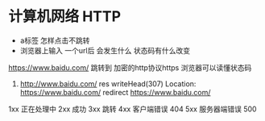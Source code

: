 # 计算机网络 HTTP

- a标签 怎样点击不跳转
- 浏览器上输入 一个url后 会发生什么 状态码有什么改变

https://www.baidu.com/ 跳转到 加密的http协议https
浏览器可以读懂状态码

1. http://www.baidu.com/
res writeHead(307) Location: https://www.baidu.com/
redirect
https://www.baidu.com/

1xx  正在处理中
2xx  成功
3xx  跳转
4xx  客户端错误 404
5xx  服务器端错误 500